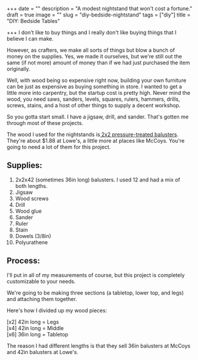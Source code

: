 +++
date = ""
description = "A modest nightstand that won't cost a fortune."
draft = true
image = ""
slug = "diy-bedside-nightstand"
tags = ["diy"]
title = "DIY: Bedside Tables"

+++
I don't like to buy things and I really don't like buying things that I believe I can make.

However, as crafters, we make all sorts of things but blow a bunch of money on the supplies. Yes, we made it ourselves, but we're still out the same (if not more) amount of money than if we had just purchased the item originally.

Well, with wood being so expensive right now, building your own furniture can be just as expensive as buying something in store. I wanted to get a little more into carpentry, but the startup cost is pretty high. Never mind the wood, you need saws, sanders, levels, squares, rulers, hammers, drills, screws, stains, and a host of other things to supply a decent workshop.

So you gotta start small. I have a jigsaw, drill, and sander. That's gotten me through most of these projects.

The wood I used for the nightstands is[ 2x2 pressure-treated balusters](https://www.lowes.com/pd/Severe-Weather-Common-2-in-x-2-in-x-42-in-Actual-1-31-in-x-1-31-in-x-41-75-in-Pressure-Treated-Brown-Deck-Baluster/50279745). They're about $1.88 at Lowe's, a little more at places like McCoys. You're going to need a lot of them for this project.

## Supplies:

 1. 2x2x42 (sometimes 36in long) balusters. I used 12 and had a mix of both lengths.
 2. Jigsaw
 3. Wood screws
 4. Drill
 5. Wood glue
 6. Sander
 7. Ruler
 8. Stain
 9. Dowels (3/8in)
10. Polyurathene

## Process:

I'll put in all of my measurements of course, but this project is completely customizable to your needs.

We're going to be making three sections (a tabletop, lower top, and legs) and attaching them together.

Here's how I divided up my wood pieces:

\[x2\] 42in long = Legs  
\[x4\] 42in long = Middle  
\[x6\] 36in long = Tabletop

The reason I had different lengths is that they sell 36in balusters at McCoys and 42in balusters at Lowe's.